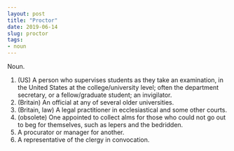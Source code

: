 ```yaml
---
layout: post
title: "Proctor"
date: 2019-06-14
slug: proctor
tags:
- noun
---
```


Noun.
1. (US) A person who supervises students as they take an examination, in the United States at the college/university level; often the department secretary, or a fellow/graduate student; an invigilator.
2. (Britain) An official at any of several older universities.
3. (Britain, law) A legal practitioner in ecclesiastical and some other courts.
4. (obsolete) One appointed to collect alms for those who could not go out to beg for themselves, such as lepers and the bedridden.
5. A procurator or manager for another.
6. A representative of the clergy in convocation.
